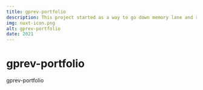 ```yaml
---
title: gprev-portfolio
description: This project started as a way to go down memory lane and review my previous personal projects. I wanted to make a simple website without the need for a database, so that it could be hosted easily.
img: nuxt-icon.png
alt: gprev-portfolio
date: 2021
---
```


# gprev-portfolio

gprev-portfolio